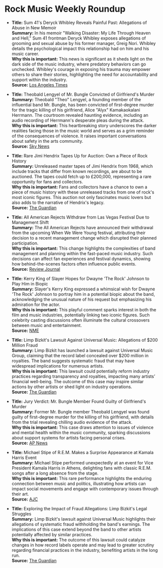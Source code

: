 # Rock Music Weekly Roundup

- **Title:** Sum 41's Deryck Whibley Reveals Painful Past: Allegations of Abuse in New Memoir  
  **Summary:** In his memoir "Walking Disaster: My Life Through Heaven and Hell," Sum 41 frontman Deryck Whibley exposes allegations of grooming and sexual abuse by his former manager, Greig Nori. Whibley details the psychological impact this relationship had on him and his music career.  
  **Why this is important:** This news is significant as it sheds light on the dark side of the music industry, where predatory behaviors can go unchecked. Whibley's courage in exposing his trauma may empower others to share their stories, highlighting the need for accountability and support within the industry.  
  **Source:** [Los Angeles Times](https://www.latimes.com/entertainment-arts/music/story/2024-10-07/sum-41s-deryck-whibley-alleges-sexual-abuse-by-former-manager-in-new-memoir-walking-disaster)

- **Title:** Theobald Lengyel of Mr. Bungle Convicted of Girlfriend's Murder  
  **Summary:** Theobald "Theo" Lengyel, a founding member of the influential band Mr. Bungle, has been convicted of first-degree murder for the tragic killing of his girlfriend, Alice "Alyx" Kamakaokalani Herrmann. The courtroom revealed haunting evidence, including an audio recording of Herrmann's desperate pleas during the attack.  
  **Why this is important:** This heartbreaking story underscores the darker realities facing those in the music world and serves as a grim reminder of the consequences of violence. It raises important conversations about safety in the arts community.  
  **Source:** [Sky News](https://news.sky.com/story/theobald-lengyel-former-rock-musician-convicted-of-killing-girlfriend-at-her-california-home-13232317)

- **Title:** Rare Jimi Hendrix Tapes Up for Auction: Own a Piece of Rock History  
  **Summary:** Unreleased master tapes of Jimi Hendrix from 1968, which include tracks that differ from known recordings, are about to be auctioned. The tapes could fetch up to £200,000, representing a rare opportunity for fans and collectors.  
  **Why this is important:** Fans and collectors have a chance to own a piece of music history with these unreleased tracks from one of rock's most iconic figures. This auction not only fascinates music lovers but also adds to the narrative of Hendrix's legacy.  
  **Source:** [The Guardian](https://www.theguardian.com/music/2024/oct/13/jimi-hendrix-tapes-fans-demos-auction)

- **Title:** All American Rejects Withdraw from Las Vegas Festival Due to Management Shift  
  **Summary:** The All American Rejects have announced their withdrawal from the upcoming When We Were Young festival, attributing their decision to a recent management change which disrupted their planned participation.  
  **Why this is important:** This change highlights the complexities of band management and planning within the fast-paced music industry. Such decisions can affect fan experiences and festival dynamics, showing how behind-the-scenes factors often influence public events.  
  **Source:** [Review Journal](https://www.reviewjournal.com/entertainment/entertainment-columns/kats/rock-band-cites-management-change-as-it-drops-las-vegas-festival-3187979/?utm_campaign=widget&utm_medium=archive&utm_source=archive&utm_term=Rock%20band%20cites%20%E2%80%98management%20change%E2%80%99%20as%20it%20drops%20Las%20Vegas%20festival)

- **Title:** Kerry King of Slayer Hopes for Dwayne 'The Rock' Johnson to Play Him in Biopic  
  **Summary:** Slayer's Kerry King expressed a whimsical wish for Dwayne 'The Rock' Johnson to portray him in a potential biopic about the band, acknowledging the unusual nature of his request but emphasizing his admiration for the actor.  
  **Why this is important:** This playful comment sparks interest in both the film and music industries, potentially linking two iconic figures. Such celebrity casting discussions often illuminate the cultural crossovers between music and entertainment.  
  **Source:** [NME](https://www.nme.com/news/music/slayers-kerry-king-wants-dwayne-the-rock-johnson-to-play-him-in-biopic-3802624?utm_source=rss&utm_medium=rss&utm_campaign=slayers-kerry-king-wants-dwayne-the-rock-johnson-to-play-him-in-biopic)

- **Title:** Limp Bizkit's Lawsuit Against Universal Music: Allegations of $200 Million Fraud  
  **Summary:** Limp Bizkit has launched a lawsuit against Universal Music Group, claiming that the record label concealed over $200 million in royalties. The band suggests systematic fraud that may have widespread implications for numerous artists.  
  **Why this is important:** This lawsuit could potentially reform industry practices regarding transparency and royalties, impacting many artists’ financial well-being. The outcome of this case may inspire similar actions by other artists or shed light on industry operations.  
  **Source:** [The Guardian](https://www.theguardian.com/music/2024/oct/13/limp-bizkit-universal-music-group-lawsuit)

- **Title:** Jury Verdict: Mr. Bungle Member Found Guilty of Girlfriend's Murder  
  **Summary:** Former Mr. Bungle member Theobald Lengyel was found guilty of first-degree murder for the killing of his girlfriend, with details from the trial revealing chilling audio evidence of the attack.  
  **Why this is important:** This case draws attention to issues of violence and mental health within the music community, sparking discussions about support systems for artists facing personal crises.  
  **Source:** [AP News](https://apnews.com/article/mr-bungle-girlfriend-killing-guilty-bd369201c2388383428a84746661929f)

- **Title:** Michael Stipe of R.E.M. Makes a Surprise Appearance at Kamala Harris Event  
  **Summary:** Michael Stipe performed unexpectedly at an event for Vice President Kamala Harris in Athens, delighting fans with classic R.E.M. songs after a long absence from the stage.  
  **Why this is important:** This rare performance highlights the enduring connection between music and politics, illustrating how artists can impact social movements and engage with contemporary issues through their art.  
  **Source:** [AJC](https://www.ajc.com/news/georgia-news/michael-stipe-gives-rare-performance-in-athens-at-kamala-harris-event/253P7EISBVDMBHB2H44GJYAVQA/?utm_campaign=snd-autopilot&utm_source=twitter&utm_medium=social&utm_campaign=ajcnews_tw)

- **Title:** Exploring the Impact of Fraud Allegations: Limp Bizkit's Legal Struggles  
  **Summary:** Limp Bizkit's lawsuit against Universal Music highlights their allegations of systematic fraud withholding the band's earnings. The implications of this case extend beyond the band to other artists potentially affected by similar practices.  
  **Why this is important:** The outcome of this lawsuit could catalyze changes in how record labels operate and may lead to greater scrutiny regarding financial practices in the industry, benefiting artists in the long run.  
  **Source:** [The Guardian](https://www.theguardian.com/music/2024/oct/13/limp-bizkit-universal-music-group-lawsuit)